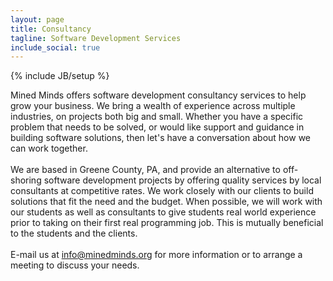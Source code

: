 ```yaml
---
layout: page
title: Consultancy
tagline: Software Development Services
include_social: true
---
```

{% include JB/setup %}

Mined Minds offers software development consultancy services to help grow your business. We bring a wealth of experience across multiple industries, on projects both big and small. Whether you have a specific problem that needs to be solved, or would like support and guidance in building software solutions, then let's have a conversation about how we can work together.<br><br>
    We are based in Greene County, PA, and provide an alternative to off-shoring software development projects by offering quality services by local consultants at competitive rates. We work closely with our clients to build solutions that fit the need and the budget. When possible, we will work with our students as well as consultants to give students real world experience prior to taking on their first real programming job. This is mutually beneficial to the students and the clients.<br><br>
    E-mail us at info@minedminds.org for more information or to arrange a meeting to discuss your needs.<br><br>